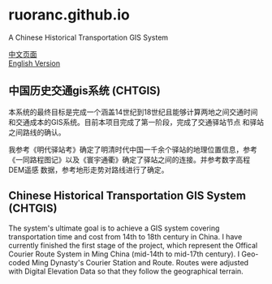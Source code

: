 # ruoranc.github.io
A Chinese Historical Transportation GIS System

[中文页面](https://ruoranc.github.io/index.html)  
[English Version](https://ruoranc.github.io/index_en.html)

## 中国历史交通gis系统 (CHTGIS)
本系统的最终目标是完成一个涵盖14世纪到18世纪且能够计算两地之间交通时间和交通成本的GIS系统。目前本项目完成了第一阶段，完成了交通驿站节点
和驿站之间路线的确认。

我参考《明代驿站考》确定了明清时代中国一千余个驿站的地理位置信息，参考《一同路程图记》以及《寰宇通衢》确定了驿站之间的连接。并参考数字高程DEM遥感
数据，参考地形走势对路线进行了确定。

## Chinese Historical Transportation GIS System (CHTGIS)
The system's ultimate goal is to achieve a GIS system covering transportation time and cost
from 14th to 18th century in China. I have currently finished the first stage
of the project, which represent the Offical Courier Route System in Ming China (mid-14th to mid-17th century). I Geo-coded Ming Dynasty's Courier Station and Route.
Routes were adjusted with Digital Elevation Data so that they follow the geographical terrain.

